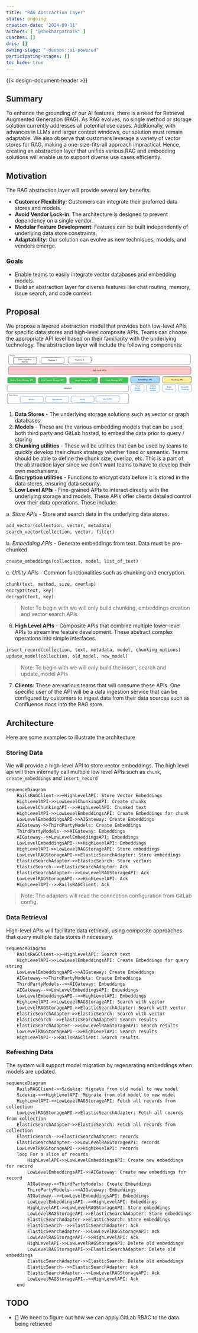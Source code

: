 ```yaml
---
title: "RAG Abstraction Layer"
status: ongoing
creation-date: "2024-09-11"
authors: [ "@shekharpatnaik" ]
coaches: []
dris: []
owning-stage: "~devops::ai-powered"
participating-stages: []
toc_hide: true
---
```


<!-- Design Documents often contain forward-looking statements -->

<!-- This renders the design document header on the detail page, so don't remove it-->
{{< design-document-header >}}

## Summary

To enhance the grounding of our AI features, there is a need for Retrieval Augmented Generation (RAG). As RAG evolves, no single method or storage solution currently addresses all potential use cases. Additionally, with advances in LLMs and larger context windows, our solution must remain adaptable. We also observe that customers leverage a variety of vector stores for RAG, making a one-size-fits-all approach impractical. Hence, creating an abstraction layer that unifies various RAG and embedding solutions will enable us to support diverse use cases efficiently.

## Motivation

The RAG abstraction layer will provide several key benefits:

- **Customer Flexibility**: Customers can integrate their preferred data stores and models.
- **Avoid Vendor Lock-in**: The architecture is designed to prevent dependency on a single vendor.
- **Modular Feature Development**: Features can be built independently of underlying data store constraints.
- **Adaptability**: Our solution can evolve as new techniques, models, and vendors emerge.

### Goals

- Enable teams to easily integrate vector databases and embedding models.
- Build an abstraction layer for diverse features like chat routing, memory, issue search, and code context.

## Proposal

We propose a layered abstraction model that provides both low-level APIs for specific data stores and high-level composite APIs. Teams can choose the appropriate API level based on their familiarity with the underlying technology. The abstraction layer will include the following components:

![Layered Abstraction](diagrams/abstraction_layer.png)

1. **Data Stores** - The underlying storage solutions such as vector or graph databases.
2. **Models** - These are the various embedding models that can be used, both third party and GitLab hosted, to embed the data prior to query / storing
3. **Chunking utilities** - These will be utilities that can be used by teams to quickly develop their chunk strategy whether fixed or semantic. Teams should be able to define the chunk size, overlap, etc. This is a part of the abstraction layer since we don't want teams to have to develop their own mechanisms.
4. **Encryption utilities** - Functions to encrypt data before it is stored in the data stores, ensuring data security.
5. **Low Level APIs** - Fine-grained APIs to interact directly with the underlying storage and models. These APIs offer clients detailed control over their data operations. These include:

a. *Store APIs* - Store and search data in the underlying data stores.

```ruby
add_vector(collection, vector, metadata)
search_vector(collection, vector, filter)
```

b. *Embedding APIs* - Generate embeddings from text. Data must be pre-chunked.

```ruby
create_embeddings(collection, model, list_of_text)
```

c. *Utility APIs* - Common functionalities such as chunking and encryption.

```ruby
chunk(text, method, size, overlap)
encrypt(text, key)
decrypt(text, key)
```

> Note: To begin with we will only build chunking, embeddings creation and vector search APIs

6. **High Level APIs** - Composite APIs that combine multiple lower-level APIs to streamline feature development. These abstract complex operations into simple interfaces.

```ruby
insert_record(collection, text, metadata, model, chunking_options)
update_model(collection, old_model, new_model)
```

> Note: To begin with we will only build the insert, search and update_model APIs


7. **Clients**: These are various teams that will consume these APIs. One specific user of the API will be a data ingestion service that can be configured by customers to ingest data from their data sources such as Confluence docs into the RAG store.

## Architecture

Here are some examples to illustrate the architecture

### Storing Data

We will provide a high-level API to store vector embeddings. The high level api will then internally call multiple low level APIs such as `chunk`, `create_embeddings` and `insert_record`

```mermaid
sequenceDiagram
    RailsRAGClient->>+HighLevelAPI: Store Vector Embeddings
    HighLevelAPI->>LowLevelChunkingAPI: Create chunks
    LowLevelChunkingAPI-->>HighLevelAPI: Chunked text
    HighLevelAPI->>LowLevelEmbeddingsAPI: Create Embeddings for chunk
    LowLevelEmbeddingsAPI->>AIGateway: Create Embeddings
    AIGateway->>ThirdPartyModels: Create Embeddings
    ThirdPartyModels-->>AIGateway: Embeddings
    AIGateway-->>LowLevelEmbeddingsAPI: Embeddings
    LowLevelEmbeddingsAPI-->>HighLevelAPI: Embeddings
    HighLevelAPI->>LowLevelRAGStorageAPI: Store embeddings
    LowLevelRAGStorageAPI->>ElasticSearchAdapter: Store embeddings
    ElasticSearchAdapter->>ElasticSearch: Store vectors
    ElasticSearch-->>ElasticSearchAdapter: Ack
    ElasticSearchAdapter-->>LowLevelRAGStorageAPI: Ack
    LowLevelRAGStorageAPI-->>HighLevelAPI: Ack
    HighLevelAPI-->>RailsRAGClient: Ack
```

> Note: The adapters will read the connection configuration from GitLab config.

### Data Retrieval

High-level APIs will facilitate data retrieval, using composite approaches that query multiple data stores if necessary.

```mermaid
sequenceDiagram
    RailsRAGClient->>+HighLevelAPI: Search text
    HighLevelAPI->>LowLevelEmbeddingsAPI: Create Embeddings for query string
    LowLevelEmbeddingsAPI->>AIGateway: Create Embeddings
    AIGateway->>ThirdPartyModels: Create Embeddings
    ThirdPartyModels-->>AIGateway: Embeddings
    AIGateway-->>LowLevelEmbeddingsAPI: Embeddings
    LowLevelEmbeddingsAPI-->>HighLevelAPI: Embeddings
    HighLevelAPI->>LowLevelRAGStorageAPI: Search with vector
    LowLevelRAGStorageAPI->>ElasticSearchAdapter: Search with vector
    ElasticSearchAdapter->>ElasticSearch: Search with vector
    ElasticSearch-->>ElasticSearchAdapter: Search results
    ElasticSearchAdapter-->>LowLevelRAGStorageAPI: Search results
    LowLevelRAGStorageAPI-->>HighLevelAPI: Search results
    HighLevelAPI-->>RailsRAGClient: Search results
```

### Refreshing Data

The system will support model migration by regenerating embeddings when models are updated.

```mermaid
sequenceDiagram
    RailsRAGClient->>Sidekiq: Migrate from old model to new model 
    Sidekiq->>+HighLevelAPI: Migrate from old model to new model
    HighLevelAPI->>LowLevelRAGStorageAPI: Fetch all records from collection
    LowLevelRAGStorageAPI->>ElasticSearchAdapter: Fetch all records from collection
    ElasticSearchAdapter->>ElasticSearch: Fetch all records from collection
    ElasticSearch-->>ElasticSearchAdapter: records
    ElasticSearchAdapter-->>LowLevelRAGStorageAPI: records
    LowLevelRAGStorageAPI-->>HighLevelAPI: records
    loop For a slice of records
        HighLevelAPI->>LowLevelEmbeddingsAPI: Create new embeddings for record 
        LowLevelEmbeddingsAPI->>AIGateway: Create new embeddings for record
        AIGateway->>ThirdPartyModels: Create Embeddings
        ThirdPartyModels-->>AIGateway: Embeddings
        AIGateway-->>LowLevelEmbeddingsAPI: Embeddings
        LowLevelEmbeddingsAPI-->>HighLevelAPI: Embeddings
        HighLevelAPI->>LowLevelRAGStorageAPI: Store embeddings
        LowLevelRAGStorageAPI->>ElasticSearchAdapter: Store embeddings
        ElasticSearchAdapter->>ElasticSearch: Store embeddings
        ElasticSearch-->>ElasticSearchAdapter: Ack
        ElasticSearchAdapter-->>LowLevelRAGStorageAPI: Ack
        LowLevelRAGStorageAPI-->>HighLevelAPI: Ack
        HighLevelAPI->>LowLevelRAGStorageAPI: Delete old embeddings
        LowLevelRAGStorageAPI->>ElasticSearchAdapter: Delete old embeddings
        ElasticSearchAdapter->>ElasticSearch: Delete old embeddings
        ElasticSearch-->>ElasticSearchAdapter: Ack
        ElasticSearchAdapter-->>LowLevelRAGStorageAPI: Ack
        LowLevelRAGStorageAPI-->>HighLevelAPI: Ack
    end
```

## TODO

- [] We need to figure out how we can apply GitLab RBAC to the data being retrieved

